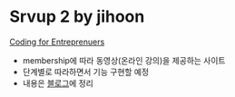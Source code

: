 # Srvup 2 by jihoon
[Coding for Entreprenuers](https://www.codingforentrepreneurs.com/projects/srvup-2/)

- membership에 따라 동영상(온라인 강의)을 제공하는 사이트
- 단계별로 따라하면서 기능 구현할 예정
- 내용은 [블로그](https://dev-navill.tistory.com/category/TIL%20%26%20Todo%20List/Coding%20for%20Entrepreneures)에 정리
